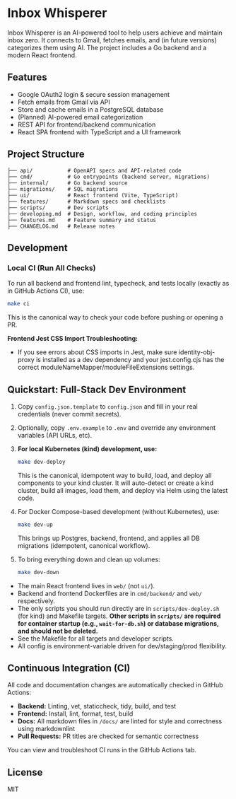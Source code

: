 # Inbox Whisperer

Inbox Whisperer is an AI-powered tool to help users achieve and maintain inbox zero. It connects to Gmail, fetches emails, and (in future versions) categorizes them using AI. The project includes a Go backend and a modern React frontend.

## Features
- Google OAuth2 login & secure session management
- Fetch emails from Gmail via API
- Store and cache emails in a PostgreSQL database
- (Planned) AI-powered email categorization
- REST API for frontend/backend communication
- React SPA frontend with TypeScript and a UI framework

## Project Structure
```
├── api/           # OpenAPI specs and API-related code
├── cmd/           # Go entrypoints (backend server, migrations)
├── internal/      # Go backend source
├── migrations/    # SQL migrations
├── ui/            # React frontend (Vite, TypeScript)
├── features/      # Markdown specs and checklists
├── scripts/       # Dev scripts
├── developing.md  # Design, workflow, and coding principles
├── features.md    # Feature summary and status
├── CHANGELOG.md   # Release notes
```

## Development

### Local CI (Run All Checks)

To run all backend and frontend lint, typecheck, and tests locally (exactly as in GitHub Actions CI), use:

```sh
make ci
```

This is the canonical way to check your code before pushing or opening a PR.

**Frontend Jest CSS Import Troubleshooting:**
- If you see errors about CSS imports in Jest, make sure identity-obj-proxy is installed as a dev dependency and your jest.config.cjs has the correct moduleNameMapper/moduleFileExtensions settings.

## Quickstart: Full-Stack Dev Environment

1. Copy `config.json.template` to `config.json` and fill in your real credentials (never commit secrets).
2. Optionally, copy `.env.example` to `.env` and override any environment variables (API URLs, etc).
3. **For local Kubernetes (kind) development, use:**

   ```sh
   make dev-deploy
   ```
   This is the canonical, idempotent way to build, load, and deploy all components to your kind cluster. It will auto-detect or create a kind cluster, build all images, load them, and deploy via Helm using the latest code.

4. For Docker Compose-based development (without Kubernetes), use:

   ```sh
   make dev-up
   ```
   This brings up Postgres, backend, frontend, and applies all DB migrations (idempotent, canonical workflow).

5. To bring everything down and clean up volumes:

   ```sh
   make dev-down
   ```

- The main React frontend lives in `web/` (not `ui/`).
- Backend and frontend Dockerfiles are in `cmd/backend/` and `web/` respectively.
- The only scripts you should run directly are in `scripts/dev-deploy.sh` (for kind) and Makefile targets. **Other scripts in `scripts/` are required for container startup (e.g., `wait-for-db.sh`) or database migrations, and should not be deleted.**
- See the Makefile for all targets and developer scripts.
- All config is environment-variable driven for dev/staging/prod flexibility.

## Continuous Integration (CI)

All code and documentation changes are automatically checked in GitHub Actions:
- **Backend:** Linting, vet, staticcheck, tidy, build, and test
- **Frontend:** Install, lint, format, test, build
- **Docs:** All markdown files in `/docs/` are linted for style and correctness using markdownlint
- **Pull Requests:** PR titles are checked for semantic correctness

You can view and troubleshoot CI runs in the GitHub Actions tab.

## License
MIT
